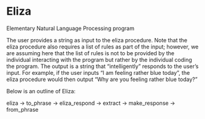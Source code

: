 # Eliza
Elementary Natural Language Processing program

The user provides a string as input to the eliza procedure. Note that the eliza procedure also requires a list of rules as part of the input; however, we are assuming here that the list of rules is not to be provided by the individual interacting with the program but rather by the individual coding the program. The output is a string that “intelligently” responds to the user’s input. For example, if the user inputs “I am feeling rather blue today”, the eliza procedure would then output “Why are you feeling rather blue today?”

Below is an outline of Eliza:

eliza -> to_phrase -> eliza_respond -> extract -> make_response -> from_phrase
